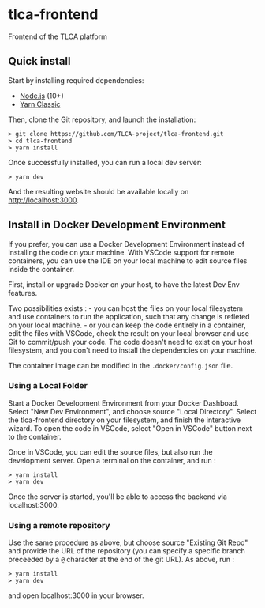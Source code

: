 # tlca-frontend

Frontend of the TLCA platform

## Quick install

Start by installing required dependencies:

- [Node.js](https://nodejs.org) (10+)
- [Yarn Classic](https://classic.yarnpkg.com)

Then, clone the Git repository, and launch the installation:

    > git clone https://github.com/TLCA-project/tlca-frontend.git
    > cd tlca-frontend
    > yarn install

Once successfully installed, you can run a local dev server:

    > yarn dev

And the resulting website should be available locally on [http://localhost:3000](http://localhost:3000).

## Install in Docker Development Environment

If you prefer, you can use a Docker Development Environment instead of installing the code on your machine.  With VSCode support for remote containers, you can use the IDE on your local machine to edit source files inside the container.  

First, install or upgrade Docker on your host, to have the latest Dev Env features.  
  
Two possibilities exists  : 
    - you can host the files on your local filesystem and use containers to run the application, such that any change is refleted on your local machine. 
    - or you can keep the code entirely in a container, edit the files with VSCode, check the result on your local browser and use Git to commit/push your code.  The code doesn't need to exist on your host filesystem, and you don't need to install the dependencies on your machine.  

The container image can be modified in the `.docker/config.json` file. 


### Using a Local Folder  

Start a Docker Development Environment from your Docker Dashboad.  Select "New Dev Environment", and choose source "Local Directory".  Select the tlca-frontend directory on your filesystem, and finish the interactive wizard. To open the code in VSCode, select "Open in VSCode" button next to the container.  

Once in VSCode, you can edit the source files, but also run the development server.  Open a terminal on the container, and run : 

    > yarn install
    > yarn dev

Once the server is started, you'll be able to access the backend via localhost:3000.

### Using a remote repository

Use the same procedure as above, but choose source "Existing Git Repo" and provide the URL of the repository (you can specify a specific branch preceeded by a `@` character at the end of the git URL).  As above, run : 

    > yarn install
    > yarn dev

and open localhost:3000 in your browser. 